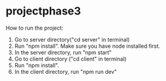 # projectphase3

How to run the project: 
1. Go to server directory("cd server" in terminal)
2. Run "npm install". Make sure you have node installed first.
3. In the server directory, run "npm start"
4. Go to client directory ("cd client" in terminal)
5. Run "npm install". 
6. In the client directory, run "npm run dev"
